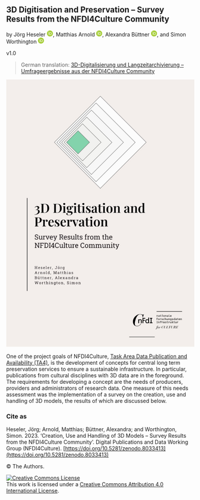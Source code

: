 ## 3D Digitisation and Preservation – Survey Results from the NFDI4Culture Community

by Jörg Heseler <a href="https://orcid.org/0000-0002-1497-627X"><img alt="ORCID logo" src="uhtml/images/ORCIDiD_icon128x128.png" width="16" height="16" /></a>, Matthias Arnold <a href="https://orcid.org/0000-0003-0876-6177"><img alt="ORCID logo" src="uhtml/images/ORCIDiD_icon128x128.png" width="16" height="16" /></a>, Alexandra Büttner <a href="https://orcid.org/0000-0002-4950-0941"><img alt="ORCID logo" src="uhtml/images/ORCIDiD_icon128x128.png" width="16" height="16" /></a>, and Simon Worthington <a href="https://orcid.org/0000-0002-8579-9717"><img alt="ORCID logo" src="uhtml/images/ORCIDiD_icon128x128.png" width="16" height="16" /></a>

v1.0

 > German translation: [3D-Digitalisierung und Langzeitarchivierung – Umfrageergebnisse aus der NFDI4Culture Community](https://nfdi4culture.github.io/3d-digitalisierung-und-langzeitarchivierung/)

<picture>
 <source media="(prefers-color-scheme: dark)" srcset="cover/cover-small.jpg">
 <source media="(prefers-color-scheme: light)" srcset="cover/cover-small.jpg">
 <img alt="publication cover" src="cover/cover-small.jpg">
</picture>

One of the project goals of NFDI4Culture, [Task Area Data Publication and Availability (TA4)](https://nfdi4culture.de/what-we-do/task-areas/task-area-4.html), is the development of concepts for central long term preservation services to ensure a sustainable infrastructure. In particular, publications from cultural disciplines with 3D data are in the foreground. The requirements for developing a concept are the needs of producers, providers and administrators of research data. One measure of this needs assessment was the implementation of a survey on the creation, use and handling of 3D models, the results of which are discussed below.
### Cite as

Heseler, Jörg; Arnold, Matthias; Büttner, Alexandra; and Worthington, Simon. 2023. ‘Creation, Use and Handling of 3D Models – Survey Results from the NFDI4Culture Community’. Digital Publications and Data Working Group (NFDI4Culture). [https://doi.org/10.5281/zenodo.8033413](https://doi.org/10.5281/zenodo.8033413)

© The Authors.

<a rel="license" href="http://creativecommons.org/licenses/by/4.0/"><img alt="Creative Commons License" style="border-width:0" src="https://i.creativecommons.org/l/by/4.0/88x31.png" /></a><br />This work is licensed under a <a rel="license" href="http://creativecommons.org/licenses/by/4.0/">Creative Commons Attribution 4.0 International License</a>.
